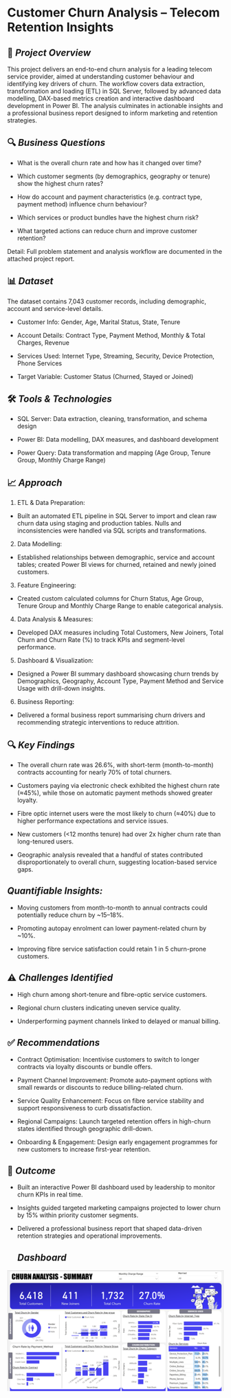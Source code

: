 # **Customer Churn Analysis – Telecom Retention Insights**

## 📌 *Project Overview*
This project delivers an end-to-end churn analysis for a leading telecom service provider, aimed at understanding customer behaviour and identifying key drivers of churn. The workflow covers data extraction, transformation and loading (ETL) in SQL Server, followed by advanced data modelling, DAX-based metrics creation and interactive dashboard development in Power BI. The analysis culminates in actionable insights and a professional business report designed to inform marketing and retention strategies.

## 🔍 *Business Questions*

- What is the overall churn rate and how has it changed over time?

- Which customer segments (by demographics, geography or tenure) show the highest churn rates?

- How do account and payment characteristics (e.g. contract type, payment method) influence churn behaviour?

- Which services or product bundles have the highest churn risk?

- What targeted actions can reduce churn and improve customer retention?

Detail: Full problem statement and analysis workflow are documented in the attached project report.

## 📊 *Dataset*
The dataset contains 7,043 customer records, including demographic, account and service-level details.

- Customer Info: Gender, Age, Marital Status, State, Tenure

- Account Details: Contract Type, Payment Method, Monthly & Total Charges, Revenue

- Services Used: Internet Type, Streaming, Security, Device Protection, Phone Services

- Target Variable: Customer Status (Churned, Stayed or Joined)

## 🛠️ *Tools & Technologies*

- SQL Server: Data extraction, cleaning, transformation, and schema design

- Power BI: Data modelling, DAX measures, and dashboard development

- Power Query: Data transformation and mapping (Age Group, Tenure Group, Monthly Charge Range)

## 📈 *Approach*

1. ETL & Data Preparation:

- Built an automated ETL pipeline in SQL Server to import and clean raw churn data using staging and production tables. Nulls and inconsistencies were handled via SQL scripts and transformations.

2. Data Modelling:

- Established relationships between demographic, service and account tables; created Power BI views for churned, retained and newly joined customers.

3. Feature Engineering:

- Created custom calculated columns for Churn Status, Age Group, Tenure Group and Monthly Charge Range to enable categorical analysis.

4. Data Analysis & Measures:

- Developed DAX measures including Total Customers, New Joiners, Total Churn and Churn Rate (%) to track KPIs and segment-level performance.

5. Dashboard & Visualization:

- Designed a Power BI summary dashboard showcasing churn trends by Demographics, Geography, Account Type, Payment Method and Service Usage with drill-down insights.

6. Business Reporting:

- Delivered a formal business report summarising churn drivers and recommending strategic interventions to reduce attrition.

## 🔍 *Key Findings*

- The overall churn rate was 26.6%, with short-term (month-to-month) contracts accounting for nearly 70% of total churners.

- Customers paying via electronic check exhibited the highest churn rate (≈45%), while those on automatic payment methods showed greater loyalty.

- Fibre optic internet users were the most likely to churn (≈40%) due to higher performance expectations and service issues.

- New customers (<12 months tenure) had over 2x higher churn rate than long-tenured users.

- Geographic analysis revealed that a handful of states contributed disproportionately to overall churn, suggesting location-based service gaps.

## *Quantifiable Insights:*

- Moving customers from month-to-month to annual contracts could potentially reduce churn by ~15–18%.

- Promoting autopay enrolment can lower payment-related churn by ~10%.

- Improving fibre service satisfaction could retain 1 in 5 churn-prone customers.

## ⚠️ *Challenges Identified*

- High churn among short-tenure and fibre-optic service customers.

- Regional churn clusters indicating uneven service quality.

- Underperforming payment channels linked to delayed or manual billing.

## ✅ *Recommendations*

- Contract Optimisation: Incentivise customers to switch to longer contracts via loyalty discounts or bundle offers.

- Payment Channel Improvement: Promote auto-payment options with small rewards or discounts to reduce billing-related churn.

- Service Quality Enhancement: Focus on fibre service stability and support responsiveness to curb dissatisfaction.

- Regional Campaigns: Launch targeted retention offers in high-churn states identified through geographic drill-down.

- Onboarding & Engagement: Design early engagement programmes for new customers to increase first-year retention.

## 💼 *Outcome*

- Built an interactive Power BI dashboard used by leadership to monitor churn KPIs in real time.

- Insights guided targeted marketing campaigns projected to lower churn by 15% within priority customer segments.

- Delivered a professional business report that shaped data-driven retention strategies and operational improvements.

  ## *Dashboard*

![Customer_Churn_Analysis_Dashboard](Customer_churn_analysis_dashboard.png)
